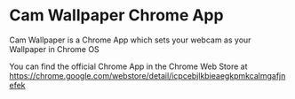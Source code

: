 Cam Wallpaper Chrome App
========================

Cam Wallpaper is a Chrome App which sets your webcam as your Wallpaper in Chrome OS

You can find the official Chrome App in the Chrome Web Store at https://chrome.google.com/webstore/detail/icpcebjlkbieaegkpmkcalmgafjnefek
